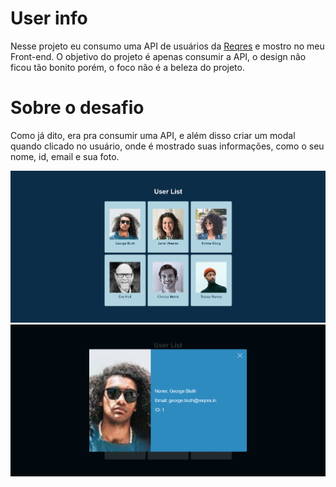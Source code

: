 # User info

Nesse projeto eu consumo uma API de usuários da [Reqres](https://reqres.in/)
e mostro no meu Front-end. O objetivo do projeto é apenas consumir a API, o design não ficou tão bonito porém, o foco não é a beleza do projeto.

# Sobre o desafio

Como já dito, era pra consumir uma API, e além disso criar um modal quando clicado no usuário, onde é mostrado suas informações, como o seu nome, id, email e sua foto.

![](/src/userList.png)
![](/src/modal.png)

